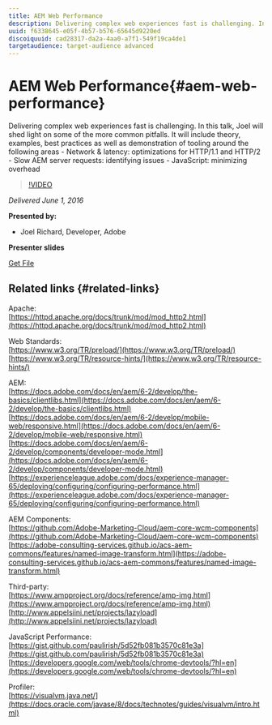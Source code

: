 ```yaml
---
title: AEM Web Performance
description: Delivering complex web experiences fast is challenging. In this talk, Joel will shed light on some of the more common pitfalls. It will include theory, examples, best practices as well as demonstration of tooling.
uuid: f6338645-e05f-4b57-b576-65645d9220ed
discoiquuid: cad28317-da2a-4aa0-a7f1-549f19ca4de1
targetaudience: target-audience advanced
---
```

# AEM Web Performance{#aem-web-performance}

Delivering complex web experiences fast is challenging. In this talk, Joel will shed light on some of the more common pitfalls. It will include theory, examples, best practices as well as demonstration of tooling around the following areas - Network & latency: optimizations for HTTP/1.1 and HTTP/2 - Slow AEM server requests: identifying issues - JavaScript: minimizing overhead

>[!VIDEO](https://video.tv.adobe.com/v/19296/?quality=9)

*Delivered June 1, 2016*

**Presented by:**

* Joel Richard, Developer, Adobe

**Presenter slides**

[Get File](assets/aem-gems-060116-web-performance.pdf)

## Related links {#related-links}

Apache:  
[https://httpd.apache.org/docs/trunk/mod/mod_http2.html](https://httpd.apache.org/docs/trunk/mod/mod_http2.html)

Web Standards:  
[https://www.w3.org/TR/preload/](https://www.w3.org/TR/preload/)  
[https://www.w3.org/TR/resource-hints/](https://www.w3.org/TR/resource-hints/)

AEM:  
[https://docs.adobe.com/docs/en/aem/6-2/develop/the-basics/clientlibs.html](https://docs.adobe.com/docs/en/aem/6-2/develop/the-basics/clientlibs.html)  
[https://docs.adobe.com/docs/en/aem/6-2/develop/mobile-web/responsive.html](https://docs.adobe.com/docs/en/aem/6-2/develop/mobile-web/responsive.html)  
[https://docs.adobe.com/docs/en/aem/6-2/develop/components/developer-mode.html](https://docs.adobe.com/docs/en/aem/6-2/develop/components/developer-mode.html)  
[https://experienceleague.adobe.com/docs/experience-manager-65/deploying/configuring/configuring-performance.html](https://experienceleague.adobe.com/docs/experience-manager-65/deploying/configuring/configuring-performance.html)

AEM Components:  
[https://github.com/Adobe-Marketing-Cloud/aem-core-wcm-components](https://github.com/Adobe-Marketing-Cloud/aem-core-wcm-components)  
[https://adobe-consulting-services.github.io/acs-aem-commons/features/named-image-transform.html](https://adobe-consulting-services.github.io/acs-aem-commons/features/named-image-transform.html)

Third-party:  
[https://www.ampproject.org/docs/reference/amp-img.html](https://www.ampproject.org/docs/reference/amp-img.html)  
[http://www.appelsiini.net/projects/lazyload](http://www.appelsiini.net/projects/lazyload)

JavaScript Performance:  
[https://gist.github.com/paulirish/5d52fb081b3570c81e3a](https://gist.github.com/paulirish/5d52fb081b3570c81e3a)  
[https://developers.google.com/web/tools/chrome-devtools/?hl=en](https://developers.google.com/web/tools/chrome-devtools/?hl=en)

Profiler:  
[https://visualvm.java.net/](https://docs.oracle.com/javase/8/docs/technotes/guides/visualvm/intro.html)

<!--
[Get back to the Overview](https://helpx.adobe.com/experience-manager/kt/eseminars/gems/aem-index.html)
-->
